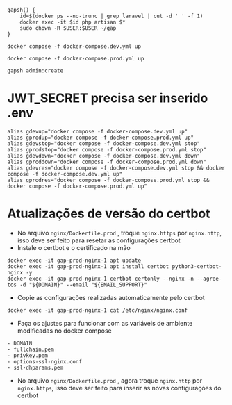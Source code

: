 ```
gapsh() {
    id=$(docker ps --no-trunc | grep laravel | cut -d ' ' -f 1)
    docker exec -it $id php artisan $*
    sudo chown -R $USER:$USER ~/gap
}
```
```
docker compose -f docker-compose.dev.yml up 
```
```
docker compose -f docker-compose.prod.yml up 
```
```
gapsh admin:create
```
# JWT_SECRET precisa ser inserido .env

```
alias gdevup="docker compose -f docker-compose.dev.yml up" 
alias gprodup="docker compose -f docker-compose.prod.yml up" 
alias gdevstop="docker compose -f docker-compose.dev.yml stop" 
alias gprodstop="docker compose -f docker-compose.prod.yml stop"
alias gdevdown="docker compose -f docker-compose.dev.yml down"
alias gproddown="docker compose -f docker-compose.prod.yml down"
alias gdevres="docker compose -f docker-compose.dev.yml stop && docker compose -f docker-compose.dev.yml up"
alias gprodres="docker compose -f docker-compose.prod.yml stop && docker compose -f docker-compose.prod.yml up"
```

# Atualizações de versão do certbot
* No arquivo `nginx/Dockerfile.prod` , troque `nginx.https` por `nginx.http`, isso deve ser feito para resetar as configurações certbot
* Instale o certbot e o certificado na mão 
```
docker exec -it gap-prod-nginx-1 apt update 
docker exec -it gap-prod-nginx-1 apt install certbot python3-certbot-nginx -y
docker exec -it gap-prod-nginx-1 certbot certonly --nginx -n --agree-tos -d "${DOMAIN}" --email "${EMAIL_SUPPORT}"
```
* Copie as configurações realizadas automaticamente pelo certbot
```
docker exec -it gap-prod-nginx-1 cat /etc/nginx/nginx.conf
```

* Faça os ajustes para funcionar com as variáveis de ambiente modificadas no docker compose
```
- DOMAIN
- fullchain.pem
- privkey.pem
- options-ssl-nginx.conf
- ssl-dhparams.pem
```

* No arquivo `nginx/Dockerfile.prod` , agora troque `nginx.http` por `nginx.https`, isso deve ser feito para inserir as novas configurações do certbot
